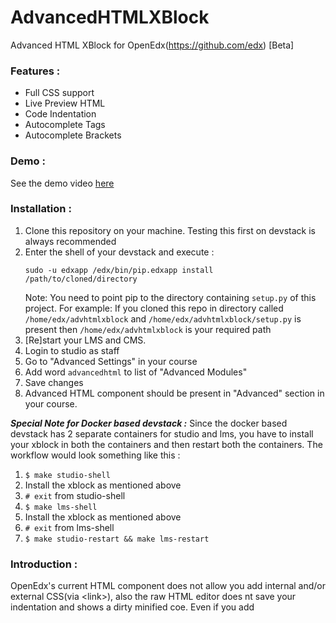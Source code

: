 # AdvancedHTMLXBlock
Advanced HTML XBlock for OpenEdx(https://github.com/edx) [Beta]

### Features :
- Full CSS support
- Live Preview HTML
- Code Indentation
- Autocomplete Tags
- Autocomplete Brackets

### Demo :
   See the demo video [here](https://drive.google.com/drive/folders/1yaAQgo-hzBYOtIq-QLDFwfoWlL87fVNv)

### Installation :
1. Clone this repository on your machine. Testing this first on devstack is always recommended
2. Enter the shell of your devstack and execute :
    ```
    sudo -u edxapp /edx/bin/pip.edxapp install /path/to/cloned/directory
    ```
    Note: You need to point pip to the directory containing `setup.py` of this project. For example: If you cloned this repo in directory called `/home/edx/advhtmlxblock` and `/home/edx/advhtmlxblock/setup.py` is present then `/home/edx/advhtmlxblock` is your required path
3. [Re]start your LMS and CMS.
4. Login to studio as staff
5. Go to "Advanced Settings" in your course
6. Add word `advancedhtml` to list of "Advanced Modules"
7. Save changes 
8. Advanced HTML component should be present in "Advanced" section in your course.

***Special Note for Docker based devstack :***
Since the docker based devstack has 2 separate containers for studio and lms, you have to install your xblock in both the containers and then restart both the containers. The workflow would look something like this :
1. `$ make studio-shell`
2. Install the xblock as mentioned above
3. `# exit` from studio-shell
4. `$ make lms-shell`
5. Install the xblock as mentioned above
6. `# exit` from lms-shell
7. `$ make studio-restart && make lms-restart`


### Introduction :
OpenEdx's current HTML component does not allow you add internal and/or external CSS(via \<link\>), also the raw HTML editor does nt save your indentation and shows a dirty minified coe.
Even if you add <style> tag in OpenEdx html component and try to theme basic elements, the CSS will spill all over the page as shown [here](https://imgur.com/a/v1imOMd)

### So why does this happen ?
The HTML component uses very old versions of editors TinyMCE and CodeMirror which did not support code indentation by default. Whatever content received from editors is put directly into the course without checking any tags and that is why styles spill all over the page

### How does AdvancedHTMLXblock work ?
AdvancedHTMLXBlock essentially extends the raw HTML component of OpenEdx. This XBlock uses the latest version of CodeMirror(5.38 as of June 2018).
Editor is configured to enable code folding/code indentation etc. All the html content received from the editor is then put into an iframe.
The height of the iframe is chanegd on changing html content and iframe is styled so that it looks virtually absent.

#### Note:
It is required that your html and body tags have fixed height at the time of rendering. If they don't, you may see a weird scrollbar on left side of iframe. If you want to avoid it, have a fixed height for html and body.
In case you have an animation like [this](https://www.w3schools.com/css/tryit.asp?filename=trycss3_animation_count2) where the height changes as the animation progresses, wrap the entire animation into a div capable of holding the maximum height change so that body will have fixed height

#### Regarding hyperlinks in iframe :
Xblock does not open hyperlinks in same tab, it adds `target = "_blank";` to every hyperlink on initialization which automatically opens all links in new tabs

#### A small note :
Currently, there is no title given to iframes in LMS/ It is recommended to add the title to iframes for accessibiliy purposes, we are aware of this and the title will simply be display_name of xblock. This will be added in next release

As mentioned [here](https://stackoverflow.com/questions/21119424/how-to-change-the-title-of-an-iframe-dynamically), javascript can be used to change the title of iframe.
We are planning to do the same. We'll pass `display_name` along with htmlconent in student view and use javascript to set the title of iframe

<!-- End of README -->
